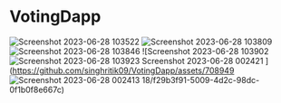 # VotingDapp
![Screenshot 2023-06-28 103522](https://github.com/singhritik09/VotingDapp/assets/70894918/7201ff6b-f5c0-4698-8dd2-7d56f179901c)
![Screenshot 2023-06-28 103809](https://github.com/singhritik09/VotingDapp/assets/70894918/28fd7171-ca78-41dd-a1e6-ea4c6a164dd6)
![Screenshot 2023-06-28 103846](https://github.com/singhritik09/VotingDapp/assets/70894918/129e55cc-3dbf-49e3-a68c-8d90c62a75e1)
![Screenshot 2023-06-28 103902
![Screenshot 2023-06-28 103923
![Screenshot 2023-06-28 002421](https://github.com/singhritik09/VotingDapp/assets/70894918/51a817d0-3320-47ff-928d-b748e756534e)
](https://github.com/singhritik09/VotingDapp/assets/70894918/d961166c-9ae2-426b-bad4-87d6c0ed5839)
](https://github.com/singhritik09/VotingDapp/assets/708949
![Screenshot 2023-06-28 002413](https://github.com/singhritik09/VotingDapp/assets/70894918/dacfef5f-e386-4c8f-b6f1-4c5e926fa23c)
18/f29b3f91-5009-4d2c-98dc-0f1b0f8e667c)
